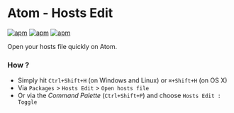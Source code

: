 # Atom - Hosts Edit

[![apm](https://img.shields.io/apm/v/hosts-edit.svg)]() [![apm](https://img.shields.io/apm/dm/hosts-edit.svg)]() [![apm](https://img.shields.io/apm/l/hosts-edit.svg)]()

Open your hosts file quickly on Atom.

### How ?

* Simply hit `Ctrl+Shift+H` (on Windows and Linux) or `⌘+Shift+H` (on OS X)
* Via `Packages` > `Hosts Edit` > `Open hosts file`
* Or via the _Command Palette_ (`Ctrl+Shift+P`) and choose `Hosts Edit : Toggle`

